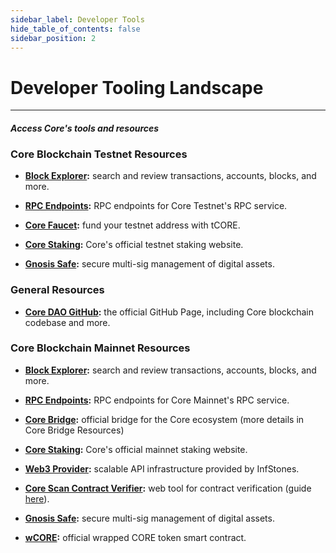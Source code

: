 ```yaml
---
sidebar_label: Developer Tools
hide_table_of_contents: false
sidebar_position: 2
---
```


# Developer Tooling Landscape

---

#### _Access Core's tools and resources_

### Core Blockchain Testnet Resources

- **[Block Explorer](https://scan.test.btcs.network/):** search and review transactions, accounts, blocks, and more.

- **[RPC Endpoints](https://chainlist.org/chain/1115):** RPC endpoints for Core Testnet's RPC service.

- **[Core Faucet](https://scan.test.btcs.network/faucet):** fund your testnet address with tCORE.

- **[Core Staking](https://stake.test.btcs.network/):** Core's official testnet staking website.

- **[Gnosis Safe](https://safe.test.btcs.network/welcome):** secure multi-sig management of digital assets.

### General Resources

- **[Core DAO GitHub](https://github.com/coredao-org):** the official GitHub Page, including Core blockchain codebase and more.

### Core Blockchain Mainnet Resources

- **[Block Explorer](https://scan.coredao.org/):** search and review transactions, accounts, blocks, and more.

- **[RPC Endpoints](https://chainlist.org/chain/1116):** RPC endpoints for Core Mainnet's RPC service.

- **[Core Bridge](https://bridge.coredao.org/):** official bridge for the Core ecosystem (more details in Core Bridge Resources)

- **[Core Staking](https://stake.coredao.org/):** Core's official mainnet staking website.

- **[Web3 Provider](https://cloud.infstones.com/login):** scalable API infrastructure provided by InfStones.

- **[Core Scan Contract Verifier](https://scan.coredao.org/verifyContract):** web tool for contract verification (guide [here](https://docs.coredao.org/docs/Dev-Guide/contract-verify#web-verification-via-core-scan)).

- **[Gnosis Safe](https://safe.coredao.org/welcome):** secure multi-sig management of digital assets.

- **[wCORE](https://scan.coredao.org/address/0x191e94fa59739e188dce837f7f6978d84727ad01):** official wrapped CORE token smart contract.
